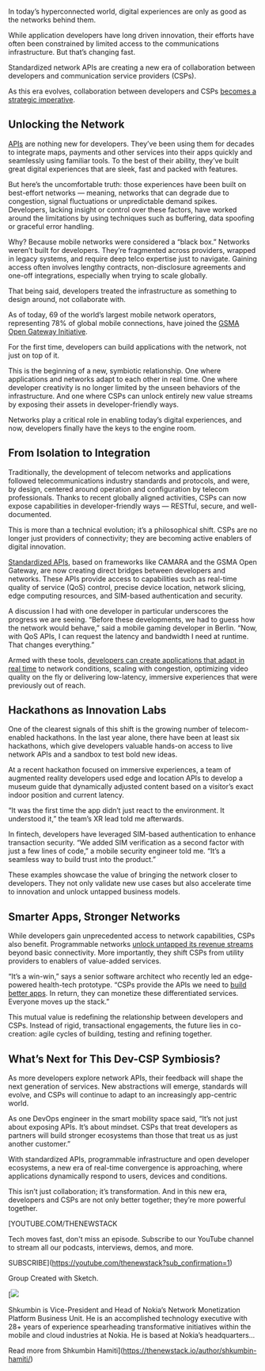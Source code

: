 In today’s hyperconnected world, digital experiences are only as good as the networks behind them.

While application developers have long driven innovation, their efforts have often been constrained by limited access to the communications infrastructure. But that’s changing fast.

Standardized network APIs are creating a new era of collaboration between developers and communication service providers (CSPs).

As this era evolves, collaboration between developers and CSPs [becomes a strategic imperative](https://thenewstack.io/tackle-api-sprawl-with-a-holistic-discovery-strategy/).

## Unlocking the Network

[APIs](https://thenewstack.io/api-management/) are nothing new for developers. They’ve been using them for decades to integrate maps, payments and other services into their apps quickly and seamlessly using familiar tools. To the best of their ability, they’ve built great digital experiences that are sleek, fast and packed with features.

But here’s the uncomfortable truth: those experiences have been built on best-effort networks — meaning, networks that can degrade due to congestion, signal fluctuations or unpredictable demand spikes. Developers, lacking insight or control over these factors, have worked around the limitations by using techniques such as buffering, data spoofing or graceful error handling.

Why? Because mobile networks were considered a “black box.” Networks weren’t built for developers. They’re fragmented across providers, wrapped in legacy systems, and require deep telco expertise just to navigate. Gaining access often involves lengthy contracts, non-disclosure agreements and one-off integrations, especially when trying to scale globally.

That being said, developers treated the infrastructure as something to design around, not collaborate with.

As of today, 69 of the world’s largest mobile network operators, representing 78% of global mobile connections, have joined the [GSMA Open Gateway Initiative](https://www.gsma.com/solutions-and-impact/gsma-open-gateway/supporters/).

For the first time, developers can build applications with the network, not just on top of it.

This is the beginning of a new, symbiotic relationship. One where applications and networks adapt to each other in real time. One where developer creativity is no longer limited by the unseen behaviors of the infrastructure. And one where CSPs can unlock entirely new value streams by exposing their assets in developer-friendly ways.

Networks play a critical role in enabling today’s digital experiences, and now, developers finally have the keys to the engine room.

## From Isolation to Integration

Traditionally, the development of telecom networks and applications followed telecommunications industry standards and protocols, and were, by design, centered around operation and configuration by telecom professionals. Thanks to recent globally aligned activities, CSPs can now expose capabilities in developer-friendly ways — RESTful, secure, and well-documented.

This is more than a technical evolution; it’s a philosophical shift. CSPs are no longer just providers of connectivity; they are becoming active enablers of digital innovation.

[Standardized APIs](https://thenewstack.io/dapr-create-applications-faster-with-standardized-apis/), based on frameworks like CAMARA and the GSMA Open Gateway, are now creating direct bridges between developers and networks. These APIs provide access to capabilities such as real-time quality of service (QoS) control, precise device location, network slicing, edge computing resources, and SIM-based authentication and security.

A discussion I had with one developer in particular underscores the progress we are seeing. “Before these developments, we had to guess how the network would behave,” said a mobile gaming developer in Berlin. “Now, with QoS APIs, I can request the latency and bandwidth I need at runtime. That changes everything.”

Armed with these tools, [developers can create applications that adapt in real time](https://thenewstack.io/how-to-build-scalable-real-time-applications-with-javascript/) to network conditions, scaling with congestion, optimizing video quality on the fly or delivering low-latency, immersive experiences that were previously out of reach.

## Hackathons as Innovation Labs

One of the clearest signals of this shift is the growing number of telecom-enabled hackathons. In the last year alone, there have been at least six hackathons, which give developers valuable hands-on access to live network APIs and a sandbox to test bold new ideas.

At a recent hackathon focused on immersive experiences, a team of augmented reality developers used edge and location APIs to develop a museum guide that dynamically adjusted content based on a visitor’s exact indoor position and current latency.

“It was the first time the app didn’t just react to the environment. It understood it,” the team’s XR lead told me afterwards.

In fintech, developers have leveraged SIM-based authentication to enhance transaction security. “We added SIM verification as a second factor with just a few lines of code,” a mobile security engineer told me. “It’s a seamless way to build trust into the product.”

These examples showcase the value of bringing the network closer to developers. They not only validate new use cases but also accelerate time to innovation and unlock untapped business models.

## Smarter Apps, Stronger Networks

While developers gain unprecedented access to network capabilities, CSPs also benefit. Programmable networks [unlock untapped its revenue streams](https://thenewstack.io/apis-are-driving-new-business-models-and-unlocking-revenue-streams/) beyond basic connectivity. More importantly, they shift CSPs from utility providers to enablers of value-added services.

“It’s a win-win,” says a senior software architect who recently led an edge-powered health-tech prototype. “CSPs provide the APIs we need to [build better apps](https://thenewstack.io/distributed-data-not-apps-build-the-foundation-for-web3/). In return, they can monetize these differentiated services. Everyone moves up the stack.”

This mutual value is redefining the relationship between developers and CSPs. Instead of rigid, transactional engagements, the future lies in co-creation: agile cycles of building, testing and refining together.

## What’s Next for This Dev-CSP Symbiosis?

As more developers explore network APIs, their feedback will shape the next generation of services. New abstractions will emerge, standards will evolve, and CSPs will continue to adapt to an increasingly app-centric world.

As one DevOps engineer in the smart mobility space said, “It’s not just about exposing APIs. It’s about mindset. CSPs that treat developers as partners will build stronger ecosystems than those that treat us as just another customer.”

With standardized APIs, programmable infrastructure and open developer ecosystems, a new era of real-time convergence is approaching, where applications dynamically respond to users, devices and conditions.

This isn’t just collaboration; it’s transformation. And in this new era, developers and CSPs are not only better together; they’re more powerful together.

[YOUTUBE.COM/THENEWSTACK

Tech moves fast, don't miss an episode. Subscribe to our YouTube
channel to stream all our podcasts, interviews, demos, and more.

SUBSCRIBE](https://youtube.com/thenewstack?sub_confirmation=1)

Group
Created with Sketch.

[![](https://thenewstack.io/wp-content/uploads/2025/07/697aff52-cropped-114fee57-shkumbin-hamiti_picture-2025-002-scaled-1-600x600.jpg)

Shkumbin is Vice-President and Head of Nokia’s Network Monetization Platform Business Unit. He is an accomplished technology executive with 28+ years of experience spearheading transformative initiatives within the mobile and cloud industries at Nokia. He is based at Nokia’s headquarters...

Read more from Shkumbin Hamiti](https://thenewstack.io/author/shkumbin-hamiti/)